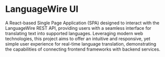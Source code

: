 # LanguageWire UI

A React-based Single Page Application (SPA) designed to interact with the LanguageWire REST API, providing users with a seamless interface for translating text into supported languages. Leveraging modern web technologies, this project aims to offer an intuitive and responsive, yet simple user experience for real-time language translation, demonstrating the capabilities of connecting frontend frameworks with backend services.
